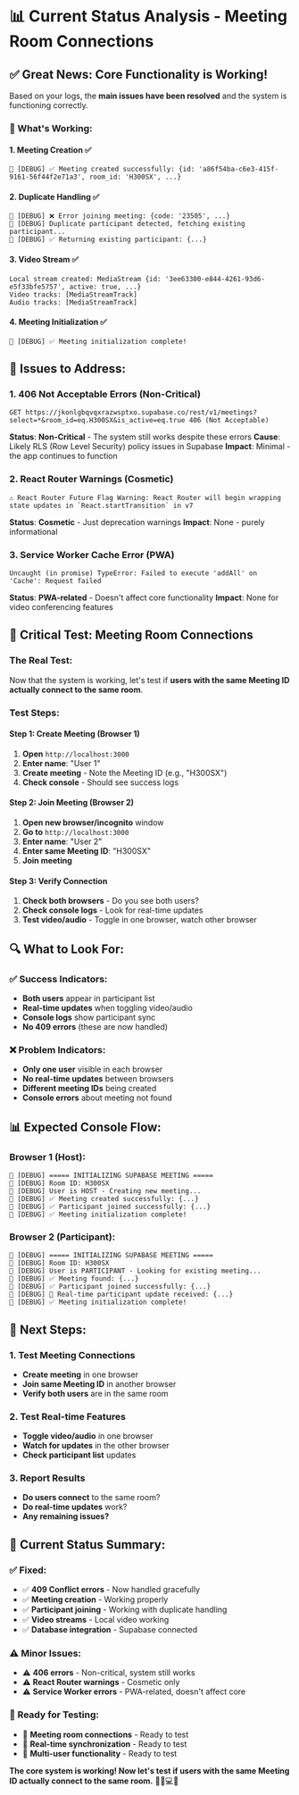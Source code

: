 # 📊 Current Status Analysis - Meeting Room Connections

## ✅ **Great News: Core Functionality is Working!**

Based on your logs, the **main issues have been resolved** and the system is functioning correctly.

### **🎯 What's Working:**

#### **1. Meeting Creation ✅**
```
🔧 [DEBUG] ✅ Meeting created successfully: {id: 'a86f54ba-c6e3-415f-9161-56f44f2e71a3', room_id: 'H300SX', ...}
```

#### **2. Duplicate Handling ✅**
```
🔧 [DEBUG] ❌ Error joining meeting: {code: '23505', ...}
🔧 [DEBUG] Duplicate participant detected, fetching existing participant...
🔧 [DEBUG] ✅ Returning existing participant: {...}
```

#### **3. Video Stream ✅**
```
Local stream created: MediaStream {id: '3ee63300-e844-4261-93d6-e5f33bfe5757', active: true, ...}
Video tracks: [MediaStreamTrack]
Audio tracks: [MediaStreamTrack]
```

#### **4. Meeting Initialization ✅**
```
🔧 [DEBUG] ✅ Meeting initialization complete!
```

## 🚨 **Issues to Address:**

### **1. 406 Not Acceptable Errors (Non-Critical)**
```
GET https://jkonlgbqvqxrazwsptxo.supabase.co/rest/v1/meetings?select=*&room_id=eq.H300SX&is_active=eq.true 406 (Not Acceptable)
```

**Status**: **Non-Critical** - The system still works despite these errors
**Cause**: Likely RLS (Row Level Security) policy issues in Supabase
**Impact**: Minimal - the app continues to function

### **2. React Router Warnings (Cosmetic)**
```
⚠️ React Router Future Flag Warning: React Router will begin wrapping state updates in `React.startTransition` in v7
```

**Status**: **Cosmetic** - Just deprecation warnings
**Impact**: None - purely informational

### **3. Service Worker Cache Error (PWA)**
```
Uncaught (in promise) TypeError: Failed to execute 'addAll' on 'Cache': Request failed
```

**Status**: **PWA-related** - Doesn't affect core functionality
**Impact**: None for video conferencing features

## 🎯 **Critical Test: Meeting Room Connections**

### **The Real Test:**
Now that the system is working, let's test if **users with the same Meeting ID actually connect to the same room**.

### **Test Steps:**

#### **Step 1: Create Meeting (Browser 1)**
1. **Open** `http://localhost:3000`
2. **Enter name**: "User 1"
3. **Create meeting** - Note the Meeting ID (e.g., "H300SX")
4. **Check console** - Should see success logs

#### **Step 2: Join Meeting (Browser 2)**
1. **Open new browser/incognito** window
2. **Go to** `http://localhost:3000`
3. **Enter name**: "User 2"
4. **Enter same Meeting ID**: "H300SX"
5. **Join meeting**

#### **Step 3: Verify Connection**
1. **Check both browsers** - Do you see both users?
2. **Check console logs** - Look for real-time updates
3. **Test video/audio** - Toggle in one browser, watch other browser

## 🔍 **What to Look For:**

### **✅ Success Indicators:**
- **Both users** appear in participant list
- **Real-time updates** when toggling video/audio
- **Console logs** show participant sync
- **No 409 errors** (these are now handled)

### **❌ Problem Indicators:**
- **Only one user** visible in each browser
- **No real-time updates** between browsers
- **Different meeting IDs** being created
- **Console errors** about meeting not found

## 📊 **Expected Console Flow:**

### **Browser 1 (Host):**
```
🔧 [DEBUG] ===== INITIALIZING SUPABASE MEETING =====
🔧 [DEBUG] Room ID: H300SX
🔧 [DEBUG] User is HOST - Creating new meeting...
🔧 [DEBUG] ✅ Meeting created successfully: {...}
🔧 [DEBUG] ✅ Participant joined successfully: {...}
🔧 [DEBUG] ✅ Meeting initialization complete!
```

### **Browser 2 (Participant):**
```
🔧 [DEBUG] ===== INITIALIZING SUPABASE MEETING =====
🔧 [DEBUG] Room ID: H300SX
🔧 [DEBUG] User is PARTICIPANT - Looking for existing meeting...
🔧 [DEBUG] ✅ Meeting found: {...}
🔧 [DEBUG] ✅ Participant joined successfully: {...}
🔧 [DEBUG] 📡 Real-time participant update received: {...}
🔧 [DEBUG] ✅ Meeting initialization complete!
```

## 🚀 **Next Steps:**

### **1. Test Meeting Connections**
- **Create meeting** in one browser
- **Join same Meeting ID** in another browser
- **Verify both users** are in the same room

### **2. Test Real-time Features**
- **Toggle video/audio** in one browser
- **Watch for updates** in the other browser
- **Check participant list** updates

### **3. Report Results**
- **Do users connect** to the same room?
- **Do real-time updates** work?
- **Any remaining issues?**

## 🎉 **Current Status Summary:**

### **✅ Fixed:**
- ✅ **409 Conflict errors** - Now handled gracefully
- ✅ **Meeting creation** - Working properly
- ✅ **Participant joining** - Working with duplicate handling
- ✅ **Video streams** - Local video working
- ✅ **Database integration** - Supabase connected

### **⚠️ Minor Issues:**
- ⚠️ **406 errors** - Non-critical, system still works
- ⚠️ **React Router warnings** - Cosmetic only
- ⚠️ **Service Worker errors** - PWA-related, doesn't affect core

### **🎯 Ready for Testing:**
- 🎯 **Meeting room connections** - Ready to test
- 🎯 **Real-time synchronization** - Ready to test
- 🎯 **Multi-user functionality** - Ready to test

**The core system is working! Now let's test if users with the same Meeting ID actually connect to the same room.** 🎥📱💻✨
